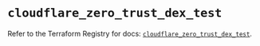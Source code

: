 # `cloudflare_zero_trust_dex_test`

Refer to the Terraform Registry for docs: [`cloudflare_zero_trust_dex_test`](https://registry.terraform.io/providers/cloudflare/cloudflare/5.10.0/docs/resources/zero_trust_dex_test).
